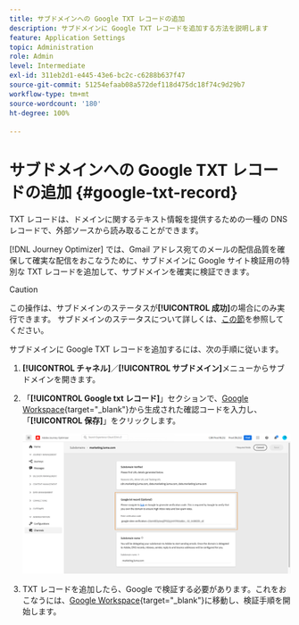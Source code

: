 ```yaml
---
title: サブドメインへの Google TXT レコードの追加
description: サブドメインに Google TXT レコードを追加する方法を説明します
feature: Application Settings
topic: Administration
role: Admin
level: Intermediate
exl-id: 311eb2d1-e445-43e6-bc2c-c6288b637f47
source-git-commit: 51254efaab08a572def118d475dc18f74c9d29b7
workflow-type: tm+mt
source-wordcount: '180'
ht-degree: 100%

---
```


# サブドメインへの Google TXT レコードの追加 {#google-txt-record}

TXT レコードは、ドメインに関するテキスト情報を提供するための一種の DNS レコードで、外部ソースから読み取ることができます。

[!DNL Journey Optimizer] では、Gmail アドレス宛てのメールの配信品質を確保して確実な配信をおこなうために、サブドメインに Google サイト検証用の特別な TXT レコードを追加して、サブドメインを確実に検証できます。

>[!CAUTION]
>
> この操作は、サブドメインのステータスが&#x200B;**[!UICONTROL 成功]**&#x200B;の場合にのみ実行できます。 サブドメインのステータスについて詳しくは、[この節](access-subdomains.md)を参照してください。

サブドメインに Google TXT レコードを追加するには、次の手順に従います。

1. **[!UICONTROL チャネル]**／**[!UICONTROL サブドメイン]**&#x200B;メニューからサブドメインを開きます。

1. 「**[!UICONTROL Google txt レコード]**」セクションで、[Google Workspace](https://support.google.com/a/answer/183895){target=&quot;_blank&quot;}<!--G Suite Admin tools-->から生成された確認コードを入力し、「**[!UICONTROL 保存]**」をクリックします。

   ![](../assets/subdomain-google-txt.png)

1. TXT レコードを追加したら、Google で検証する必要があります。これをおこなうには、[Google Workspace](https://support.google.com/a/answer/183895){target=&quot;_blank&quot;}<!--G Suite Admin tools-->に移動し、検証手順を開始します。
